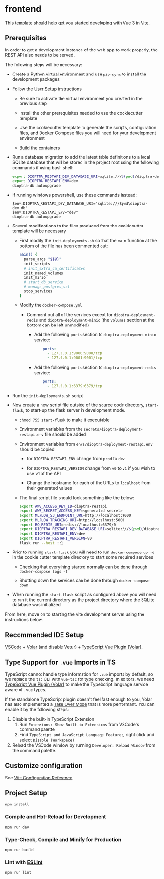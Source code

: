 # frontend

This template should help get you started developing with Vue 3 in Vite.

## Prerequisites

In order to get a development instance of the web app to work properly, the REST API also needs to be served.

The following steps will be necessary:

-   Create a [Python virtual environment](../../README.md#setting-up-the-python-virtual-environment) and use `pip-sync` to install the development packages

-   Follow the [User Setup](../../README.md#user-setup) instructions

    -   Be sure to activate the virtual environment you created in the previous step

    -   Install the other prerequisites needed to use the cookiecutter template

    -   Use the cookiecutter template to generate the scripts, configuration files, and Docker Compose files you will need for your development environment

    -   Build the containers

-   Run a database migration to add the latest table definitions to a local SQLite database that will be stored in the project root using the following commands if using bash shell:

    ```sh
    export DIOPTRA_RESTAPI_DEV_DATABASE_URI=sqlite:///$(pwd)/dioptra-dev.db
    export DIOPTRA_RESTAPI_ENV=dev
    dioptra-db autoupgrade
    ```

-   If running windows powershell, use these commands instead:

    ```
    $env:DIOPTRA_RESTAPI_DEV_DATABASE_URI="sqlite:///$pwd\dioptra-dev.db"
    $env:DIOPTRA_RESTAPI_ENV="dev"
    dioptra-db autoupgrade
    ```

-   Several modifications to the files produced from the cookiecutter template will be necessary

    -   First modify the `init-deployments.sh` so that the `main` function at the bottom of the file has been commented out:

        ```sh
        main() {
          parse_args "${@}"
          init_scripts
          # init_extra_ca_certificates
          init_named_volumes
          init_minio
          # start_db_service
          # manage_postgres_ssl
          stop_services
        }
        ```

    -   Modify the `docker-compose.yml`

        -   Comment out all of the services except for `dioptra-deployment-redis` and `dioptra-deployment-minio` (the `volumes` section at the bottom can be left unmodified)

            -   Add the following `ports` section to `dioptra-deployment-minio` service:

                ```yaml
                    ports:
                      - 127.0.0.1:9000:9000/tcp
                      - 127.0.0.1:9001:9001/tcp
                ```

            -   Add the following `ports` section to `dioptra-deployment-redis` service:

                ```yaml
                    ports:
                      - 127.0.0.1:6379:6379/tcp
                ```

-   Run the `init-deployments.sh` script

-   Now create a new script file outside of the source code directory, `start-flask`, to start-up the flask server in development mode.

    -   `chmod 755 start-flask` to make it executable

    -   Environment variables from the `secrets/dioptra-deployment-restapi.env` file should be added

    -   Environment variables from `envs/dioptra-deployment-restapi.env` should be copied

        -   for `DIOPTRA_RESTAPI_ENV` change from `prod` to `dev`

        -   for `DIOPTRA_RESTAPI_VERSION` change from `v0` to `v1` if you wish to use v1 of the API

        -   Change the hostname for each of the URLs to `localhost` from their generated values

    -   The final script file should look something like the below:

        ```sh
        export AWS_ACCESS_KEY_ID=dioptra-restapi
        export AWS_SECRET_ACCESS_KEY=<generated secret>
        export MLFLOW_S3_ENDPOINT_URL=http://localhost:9000
        export MLFLOW_TRACKING_URI=http://localhost:5000
        export RQ_REDIS_URI=redis://localhost:6379/0
        export DIOPTRA_RESTAPI_DEV_DATABASE_URI=sqlite:///$(pwd)/dioptra-dev.db
        export DIOPTRA_RESTAPI_ENV=dev
        export DIOPTRA_RESTAPI_VERSION=v0
        flask run --host ::1
        ```

-   Prior to running `start-flask` you will need to run `docker-compose up -d` in the cookie cutter template directory to start some required services

    -   Checking that everything started normally can be done through `docker-compose logs -f`

    -   Shutting down the services can be done through `docker-compose down`

-   When running the `start-flask` script as configured above you will need to run it the current directory as the project directory where the SQLite database was initialized.

From here, move on to starting the vite development server using the instructions below.

## Recommended IDE Setup

[VSCode](https://code.visualstudio.com/) + [Volar](https://marketplace.visualstudio.com/items?itemName=Vue.volar) (and disable Vetur) + [TypeScript Vue Plugin (Volar)](https://marketplace.visualstudio.com/items?itemName=Vue.vscode-typescript-vue-plugin).

## Type Support for `.vue` Imports in TS

TypeScript cannot handle type information for `.vue` imports by default, so we replace the `tsc` CLI with `vue-tsc` for type checking. In editors, we need [TypeScript Vue Plugin (Volar)](https://marketplace.visualstudio.com/items?itemName=Vue.vscode-typescript-vue-plugin) to make the TypeScript language service aware of `.vue` types.

If the standalone TypeScript plugin doesn't feel fast enough to you, Volar has also implemented a [Take Over Mode](https://github.com/johnsoncodehk/volar/discussions/471#discussioncomment-1361669) that is more performant. You can enable it by the following steps:

1. Disable the built-in TypeScript Extension
    1) Run `Extensions: Show Built-in Extensions` from VSCode's command palette
    2) Find `TypeScript and JavaScript Language Features`, right click and select `Disable (Workspace)`
2. Reload the VSCode window by running `Developer: Reload Window` from the command palette.

## Customize configuration

See [Vite Configuration Reference](https://vitejs.dev/config/).

## Project Setup

```sh
npm install
```

### Compile and Hot-Reload for Development

```sh
npm run dev
```

### Type-Check, Compile and Minify for Production

```sh
npm run build
```

### Lint with [ESLint](https://eslint.org/)

```sh
npm run lint
```
